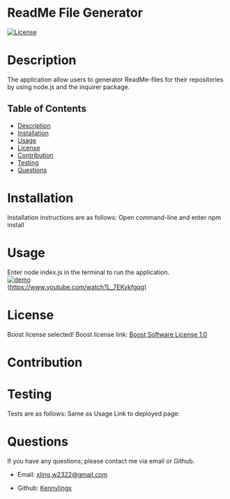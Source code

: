 # ReadMe File Generator

  [![License](https://img.shields.io/badge/License-Boost_1.0-lightblue.svg)](https://https://opensource.org/licenses/BSL-1.0)

  # Description 
  The application allow users to generator ReadMe-files for their repositories by using node.js and the inquirer package.

  ## Table of Contents 
- [Description](#description)
- [Installation](#installation)
- [Usage](#usage)
- [License](#License)
- [Contribution](#contribution)
- [Testing](#testing)
- [Questions](#questions)

# Installation 
Installation instructions are as follows:
Open command-line and enter npm install

# Usage 
Enter node index.js in the terminal to run the application.
<br />
[![demo](https://img.youtube.com/vi/L_7EKykfgqg/0.jpg)](https://www.youtube.com/watch?L_7EKykfgqg)
<br />
(https://www.youtube.com/watch?L_7EKykfgqg)


# License 
Boost license selected! 
          Boost license link:    [Boost Software License 1.0](https://https://opensource.org/licenses/BSL-1.0)

# Contribution 


# Testing
Tests are as follows:
Same as Usage
Link to deployed page:  

# Questions 
If you have any questions, please contact me via email or Github.

- Email: [xling.w2322@gmail.com](mailto:xling.w2322@gmail.com)

- Github: [Kennylingx](https://github.com/Kennylingx)


